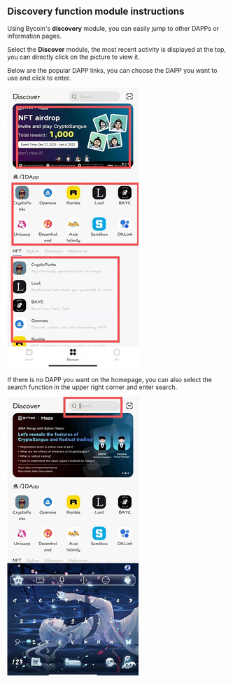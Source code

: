 ## Discovery function module instructions

Using Bycoin's **discovery** module, you can easily jump to other DAPPs or information pages.

Select the **Discover** module, the most recent activity is displayed at the top, you can directly click on the picture to view it.

Below are the popular DAPP links, you can choose the DAPP you want to use and click to enter.

![](../images/discover/discover1.jpg)

If there is no DAPP you want on the homepage, you can also select the search function in the upper right corner and enter search.

![](../images/discover/discover2.jpg)

